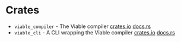 # Crates

- `viable_compiler` - The Viable compiler [crates.io](https://crates.io/crates/viable_compiler) [docs.rs](https://docs.rs/viable_compiler)
- `viable_cli` - A CLI wrapping the Viable compiler [crates.io](https://crates.io/crates/viable_cli) [docs.rs](https://docs.rs/crate/viable_cli)